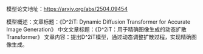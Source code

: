 模型论文地址：https://arxiv.org/abs/2504.09454

模型概述：文章标题：《D^2iT: Dynamic Diffusion Transformer for Accurate Image Generation》
中文文章标题：《D^2iT：用于精确图像生成的动态扩散Transformer》
文章内容：提出D^2iT模型，通过动态调整扩散过程，实现精确图像生成。
